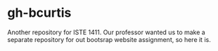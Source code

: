 # gh-bcurtis
Another repository for ISTE 1411.
Our professor wanted us to make a separate repository for out bootsrap website assignment, so here it is.
